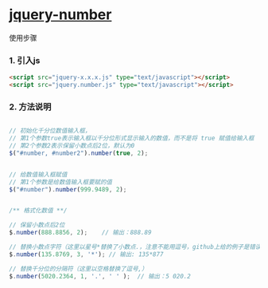 # [jquery-number](https://github.com/customd/jquery-number)

使用步骤

### 1. 引入js
```html
<script src="jquery-x.x.x.js" type="text/javascript"></script>
<script src="jquery.number.js" type="text/javascript"></script>
```

### 2. 方法说明
```javascript

// 初始化千分位数值输入框，
// 第1个参数true表示输入框以千分位形式显示输入的数值，而不是将 true 赋值给输入框
// 第2个参数2表示保留小数点后2位，默认为0
$("#number, #number2").number(true, 2);


// 给数值输入框赋值
// 第1个参数是给数值输入框要赋的值
$("#number").number(999.9489, 2);


/** 格式化数值 **/

// 保留小数点后2位
$.number(888.8856, 2);    // 输出：888.89

// 替换小数点字符（这里以星号*替换了小数点.，注意不能用逗号，github上给的例子是错误的）
$.number(135.8769, 3, '*'); // 输出: 135*877

// 替换千分位的分隔符（这里以空格替换了逗号,）
$.number(5020.2364, 1, '.', ' ' );  // 输出：5 020.2

```
